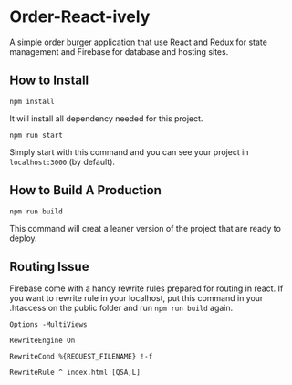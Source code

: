 # Order-React-ively
A simple order burger application that use React and Redux for state management and Firebase for database and hosting sites.

## How to Install
` npm install `

It will install all dependency needed for this project.

` npm run start `

Simply start with this command and you can see your project in `localhost:3000` (by default).

## How to Build A Production
` npm run build `

This command will creat a leaner version of the project that are ready to deploy.

## Routing Issue
Firebase come with a handy rewrite rules prepared for routing in react. If you want to rewrite rule in your localhost, put this command in your .htaccess on the public folder and run ` npm run build ` again.

` Options -MultiViews `

` RewriteEngine On `

` RewriteCond %{REQUEST_FILENAME} !-f `

` RewriteRule ^ index.html [QSA,L] `
